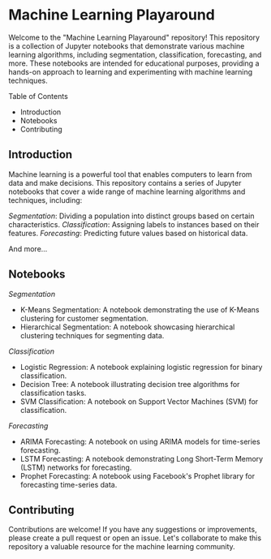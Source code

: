 # Machine Learning Playaround
Welcome to the "Machine Learning Playaround" repository! This repository is a collection of Jupyter notebooks that demonstrate various machine learning algorithms, including segmentation, classification, forecasting, and more. These notebooks are intended for educational purposes, providing a hands-on approach to learning and experimenting with machine learning techniques.

Table of Contents
- Introduction
- Notebooks
- Contributing

## Introduction
Machine learning is a powerful tool that enables computers to learn from data and make decisions. This repository contains a series of Jupyter notebooks that cover a wide range of machine learning algorithms and techniques, including:

*Segmentation*: Dividing a population into distinct groups based on certain characteristics.
*Classification*: Assigning labels to instances based on their features.
*Forecasting*: Predicting future values based on historical data.

And more...

## Notebooks
*Segmentation*
- K-Means Segmentation: A notebook demonstrating the use of K-Means clustering for customer segmentation.
- Hierarchical Segmentation: A notebook showcasing hierarchical clustering techniques for segmenting data.

*Classification*
- Logistic Regression: A notebook explaining logistic regression for binary classification.
- Decision Tree: A notebook illustrating decision tree algorithms for classification tasks.
- SVM Classification: A notebook on Support Vector Machines (SVM) for classification.

*Forecasting*
- ARIMA Forecasting: A notebook on using ARIMA models for time-series forecasting.
- LSTM Forecasting: A notebook demonstrating Long Short-Term Memory (LSTM) networks for forecasting.
- Prophet Forecasting: A notebook using Facebook's Prophet library for forecasting time-series data.

## Contributing
Contributions are welcome! If you have any suggestions or improvements, please create a pull request or open an issue. Let's collaborate to make this repository a valuable resource for the machine learning community.
